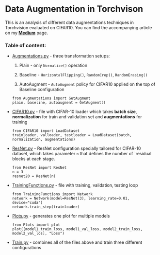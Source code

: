 # Data Augmentation in Torchvison
This is an analysis of different data augmentations techniques in Torchvision evaluated on CIFAR10. You can find the accompanying article on my [__Medium__](https://medium.com/@maciejbalawejder) page.

### Table of content: 
 - [Augmentations.py](https://github.com/maciejbalawejder/Data-Augmentation/blob/main/Augmentations.py) - three transformation setups:
 
   1. Plain - only `Normalize()` operation

   2. Baseline - `HorizontalFlipping()`, `RandomCrop()`, `RandomErasing()`

   3. AutoAugment - `AutoAugment` policy for CIFAR10 applied on the top of Baseline configuration

   ```
   from Augmentations import GetAugment
   plain, baseline, autoaugment = GetAugment()
   ```

 - [CIFAR10.py](https://github.com/maciejbalawejder/Data-Augmentation/blob/main/CIFAR10.py) - file with CIFAR-10 loader which takes __batch size__, __normalization__ for train and validation set and __augmentations__ for training 

    ```
    from CIFAR10 import LoadDataset
    trainloader, valloader, testloader = LoadDataset(batch, normalization, augmentations) 
    ```
   
 - [ResNet.py](https://github.com/maciejbalawejder/Data-Augmentation/blob/main/ResNet.py) - ResNet configuration specially tailored for CIFAR-10 dataset, which takes parameter `n` that defines the number of `residual blocks at each stage.

    ```
    from ResNet import ResNet
    n = 3
    resnet20 = ResNet(n)
    ```
 
 - [TrainingFunctions.py](https://github.com/maciejbalawejder/Data-Augmentation/blob/main/TrainingFunctions.py) - file with training, validation, testing loop

    ```
    from TrainingFunctions import Network
    network = Network(model=ResNet(3), learning_rate=0.01, device="cuda")
    network.train_step(trainloader)
    ```
    
 - [Plots.py](https://github.com/maciejbalawejder/Data-Augmentation/blob/main/Plots.py) - generates one plot for multiple models

    ```
    from Plots import plot
    plot([model1_train_loss, model1_val_loss, model2_train_loss, model2_val_los], "Loss")
    ```
    
 - [Train.py](https://github.com/maciejbalawejder/Data-Augmentation/blob/main/Train.py) - combines all of the files above and train three different configurations
